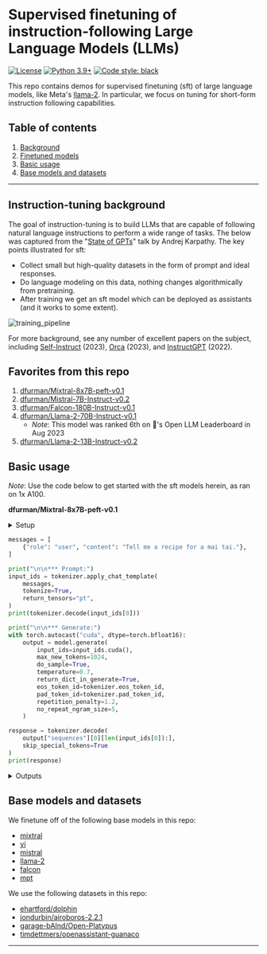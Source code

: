 # Supervised finetuning of instruction-following Large Language Models (LLMs)

[![License](https://img.shields.io/badge/License-Apache_2.0-green.svg)](https://github.com/daniel-furman/Polyglot-or-Not/blob/main/LICENSE) 
[![Python 3.9+](https://img.shields.io/badge/python-3.9+-blue.svg)](https://www.python.org/downloads/release/python-390/) 
[![Code style: black](https://img.shields.io/badge/code%20style-black-000000.svg)](https://github.com/psf/black) 

This repo contains demos for supervised finetuning (sft) of large language models, like Meta's [llama-2](https://huggingface.co/meta-llama/Llama-2-7b-hf). In particular, we focus on tuning for short-form instruction following capabilities.

## Table of contents

1. [Background](https://github.com/daniel-furman/sft-demos#instruction-tuning-background)
2. [Finetuned models](https://github.com/daniel-furman/sft-demos#favorites-from-this-repo)
3. [Basic usage](https://github.com/daniel-furman/sft-demos#basic-usage)
4. [Base models and datasets](https://github.com/daniel-furman/sft-demos#base-models-and-datasets)


---

## Instruction-tuning background

The goal of instruction-tuning is to build LLMs that are capable of following natural language instructions to perform a wide range of tasks. The below was captured from the "[State of GPTs](https://www.youtube.com/watch?v=bZQun8Y4L2A)" talk by Andrej Karpathy. The key points illustrated for sft:

* Collect small but high-quality datasets in the form of prompt and ideal responses. 
* Do language modeling on this data, nothing changes algorithmically from pretraining. 
* After training we get an sft model which can be deployed as assistants (and it works to some extent).

![training_pipeline](https://raw.githubusercontent.com/daniel-furman/sft-demos/main/assets/assistant_training_pipeline.png)

For more background, see any number of excellent papers on the subject, including [Self-Instruct](https://arxiv.org/pdf/2212.10560.pdf) (2023), [Orca](https://arxiv.org/pdf/2306.02707.pdf) (2023), and [InstructGPT](https://arxiv.org/pdf/2203.02155.pdf) (2022). 

## Favorites from this repo

1. [dfurman/Mixtral-8x7B-peft-v0.1](https://huggingface.co/dfurman/Mixtral-8x7B-peft-v0.1) 
2. [dfurman/Mistral-7B-Instruct-v0.2](https://huggingface.co/dfurman/Mistral-7B-Instruct-v0.2) 
3. [dfurman/Falcon-180B-Instruct-v0.1](https://huggingface.co/dfurman/Falcon-180B-Instruct-v0.1) 
4. [dfurman/Llama-2-70B-Instruct-v0.1](https://huggingface.co/dfurman/Llama-2-70B-Instruct-v0.1)
    *  *Note*: This model was ranked 6th on 🤗's Open LLM Leaderboard in Aug 2023
5. [dfurman/Llama-2-13B-Instruct-v0.2](https://huggingface.co/dfurman/Llama-2-13B-Instruct-v0.2)

## Basic usage

*Note*: Use the code below to get started with the sft models herein, as ran on 1x A100.

**dfurman/Mixtral-8x7B-peft-v0.1**

<details>

<summary>Setup</summary>

```python
!pip install -q -U transformers peft torch accelerate einops sentencepiece
```

```python
import torch
from peft import PeftModel, PeftConfig
from transformers import (
    AutoModelForCausalLM,
    AutoTokenizer,
)
```

```python
peft_model_id = "dfurman/Mixtral-8x7B-peft-v0.1"
config = PeftConfig.from_pretrained(peft_model_id)

tokenizer = AutoTokenizer.from_pretrained(
    peft_model_id,
    use_fast=True,
    trust_remote_code=True,
)

model = AutoModelForCausalLM.from_pretrained(
    config.base_model_name_or_path,
    torch_dtype=torch.float16,
    device_map="auto",
    trust_remote_code=True,
)

model = PeftModel.from_pretrained(
    model, 
    peft_model_id
)
```

</details>


```python
messages = [
    {"role": "user", "content": "Tell me a recipe for a mai tai."},
]

print("\n\n*** Prompt:")
input_ids = tokenizer.apply_chat_template(
    messages,
    tokenize=True,
    return_tensors="pt",
)
print(tokenizer.decode(input_ids[0]))

print("\n\n*** Generate:")
with torch.autocast("cuda", dtype=torch.bfloat16):
    output = model.generate(
        input_ids=input_ids.cuda(),
        max_new_tokens=1024,
        do_sample=True,
        temperature=0.7,
        return_dict_in_generate=True,
        eos_token_id=tokenizer.eos_token_id,
        pad_token_id=tokenizer.pad_token_id,
        repetition_penalty=1.2,
        no_repeat_ngram_size=5,
    )

response = tokenizer.decode(
    output["sequences"][0][len(input_ids[0]):], 
    skip_special_tokens=True
)
print(response)
```

<details>

<summary>Outputs</summary>

**Prompt**:

```python
"<s> [INST] Tell me a recipe for a mai tai. [/INST]"
```

**Generation**:

```python
"""1.5 oz White Rum
2 oz Dark Rum
1 oz Orange Curacao
0.5 oz Orgeat Syrup
0.5 oz Simple Syrup
0.75 oz Lime Juice

In a shaker filled with ice, combine the white rum, dark rum, orange curacao, orgeat syrup, simple syrup, and lime juice. Shake vigorously for 10-15 seconds.

Strain the mixture into a double old-fashioned glass filled with fresh ice. Garnish with a lime wedge and a sprig of mint.

Enjoy your delicious mai tai!"""
```

</details>


## Base models and datasets

We finetune off of the following base models in this repo:

* [mixtral](https://huggingface.co/mistralai/Mixtral-8x7B-v0.1)
* [yi](https://huggingface.co/01-ai)
* [mistral](https://huggingface.co/mistralai/Mistral-7B-v0.1)
* [llama-2](https://huggingface.co/meta-llama/Llama-2-70b-hf)
* [falcon](https://huggingface.co/tiiuae/falcon-180B)
* [mpt](https://huggingface.co/mosaicml/mpt-7b)

We use the following datasets in this repo:

* [ehartford/dolphin](https://huggingface.co/datasets/ehartford/dolphin)
* [jondurbin/airoboros-2.2.1](https://huggingface.co/datasets/jondurbin/airoboros-2.2.1)
* [garage-bAInd/Open-Platypus](https://huggingface.co/datasets/garage-bAInd/Open-Platypus)
* [timdettmers/openassistant-guanaco](https://huggingface.co/datasets/timdettmers/openassistant-guanaco)

---
